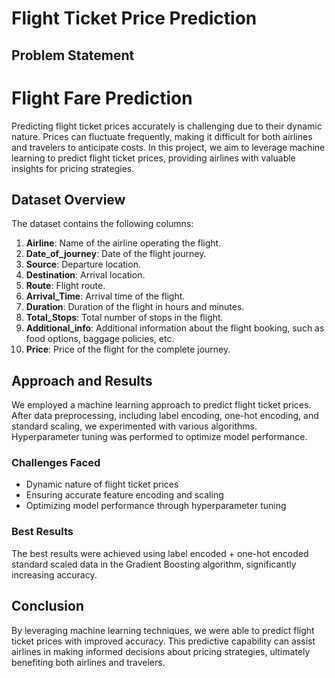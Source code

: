 # Flight Ticket Price Prediction

## Problem Statement
# Flight Fare Prediction

Predicting flight ticket prices accurately is challenging due to their dynamic nature. Prices can fluctuate frequently, making it difficult for both airlines and travelers to anticipate costs. In this project, we aim to leverage machine learning to predict flight ticket prices, providing airlines with valuable insights for pricing strategies.

## Dataset Overview
The dataset contains the following columns:

1. **Airline**: Name of the airline operating the flight.
2. **Date_of_journey**: Date of the flight journey.
3. **Source**: Departure location.
4. **Destination**: Arrival location.
5. **Route**: Flight route.
6. **Arrival_Time**: Arrival time of the flight.
7. **Duration**: Duration of the flight in hours and minutes.
8. **Total_Stops**: Total number of stops in the flight.
9. **Additional_info**: Additional information about the flight booking, such as food options, baggage policies, etc.
10. **Price**: Price of the flight for the complete journey.

## Approach and Results
We employed a machine learning approach to predict flight ticket prices. After data preprocessing, including label encoding, one-hot encoding, and standard scaling, we experimented with various algorithms. Hyperparameter tuning was performed to optimize model performance.

### Challenges Faced
- Dynamic nature of flight ticket prices
- Ensuring accurate feature encoding and scaling
- Optimizing model performance through hyperparameter tuning

### Best Results
The best results were achieved using label encoded + one-hot encoded standard scaled data in the Gradient Boosting algorithm, significantly increasing accuracy.

## Conclusion
By leveraging machine learning techniques, we were able to predict flight ticket prices with improved accuracy. This predictive capability can assist airlines in making informed decisions about pricing strategies, ultimately benefiting both airlines and travelers.
